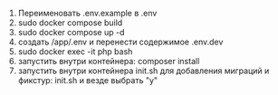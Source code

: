 1. Переименовать .env.example в .env
2. sudo docker compose build
3. sudo docker compose up -d
4. создать /app/.env и перенести содержимое .env.dev
5. sudo docker exec -it php bash
6. запустить внутри контейнера: composer install
7. запустить внутри контейнера init.sh для добавления миграций и фикстур: init.sh и везде выбрать "y"
